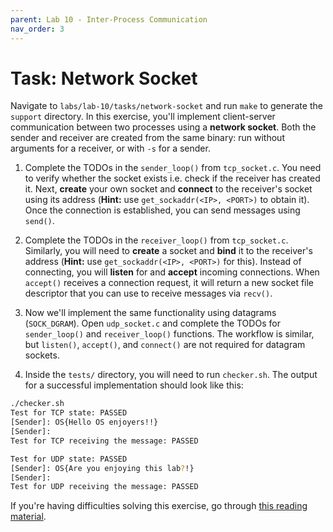 ```yaml
---
parent: Lab 10 - Inter-Process Communication
nav_order: 3
---
```


# Task: Network Socket

Navigate to `labs/lab-10/tasks/network-socket` and run `make` to generate the `support` directory.
In this exercise, you'll implement client-server communication between two processes using a **network socket**.
Both the sender and receiver are created from the same binary: run without arguments for a receiver, or with `-s` for a sender.

1. Complete the TODOs in the `sender_loop()` from `tcp_socket.c`.
   You need to verify whether the socket exists i.e. check if the receiver has created it.
   Next, **create** your own socket and **connect** to the receiver's socket using its address (**Hint:** use `get_sockaddr(<IP>, <PORT>)` to obtain it).
   Once the connection is established, you can send messages using `send()`.

1. Complete the TODOs in the `receiver_loop()` from `tcp_socket.c`.
   Similarly, you will need to **create** a socket and **bind** it to the receiver's address (**Hint:** use `get_sockaddr(<IP>, <PORT>)` for this).
   Instead of connecting, you will **listen** for and **accept** incoming connections.
   When `accept()` receives a connection request, it will return a new socket file descriptor that you can use to receive messages via `recv()`.

1. Now we'll implement the same functionality using datagrams (`SOCK_DGRAM`).
   Open `udp_socket.c` and complete the TODOs for `sender_loop()` and `receiver_loop()` functions.
   The workflow is similar, but `listen()`, `accept()`, and `connect()` are not required for datagram sockets.

1. Inside the `tests/` directory, you will need to run `checker.sh`.
   The output for a successful implementation should look like this:

```bash
./checker.sh
Test for TCP state: PASSED
[Sender]: OS{Hello OS enjoyers!!}
[Sender]:
Test for TCP receiving the message: PASSED

Test for UDP state: PASSED
[Sender]: OS{Are you enjoying this lab?!}
[Sender]:
Test for UDP receiving the message: PASSED
```

If you're having difficulties solving this exercise, go through [this reading material](../../reading/network-sockets.md).
